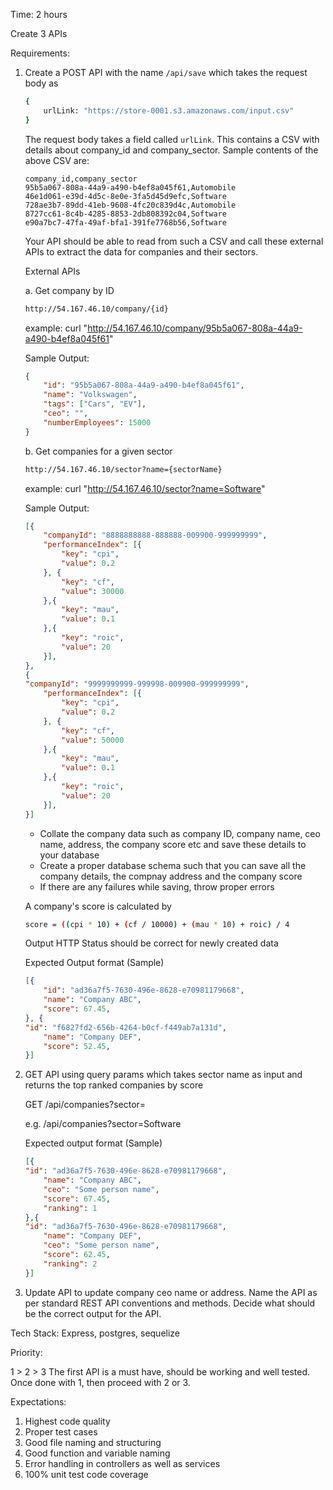 Time: 2 hours

Create 3 APIs

Requirements:

1. Create a POST API with the name `/api/save` which takes the request body as
    ```sh
    {
        urlLink: "https://store-0001.s3.amazonaws.com/input.csv"
    }
    ```

    The request body takes a field called `urlLink`. This contains a CSV with details about company_id and company_sector.
    Sample contents of the above CSV are:

    ```csv
    company_id,company_sector
    95b5a067-808a-44a9-a490-b4ef8a045f61,Automobile
    46e1d061-e39d-4d5c-8e0e-3fa5d45d9efc,Software
    728ae3b7-89dd-41eb-9608-4fc20c839d4c,Automobile
    8727cc61-8c4b-4285-8853-2db808392c04,Software
    e90a7bc7-47fa-49af-bfa1-391fe7768b56,Software
    ```

    Your API should be able to read from such a CSV and call these external APIs to extract the data for companies and their sectors.

    External APIs

    a. Get company by ID

    ```sh
    http://54.167.46.10/company/{id}
    ```
    example: curl "http://54.167.46.10/company/95b5a067-808a-44a9-a490-b4ef8a045f61"
    
    Sample Output:
    ```json
    {
        "id": "95b5a067-808a-44a9-a490-b4ef8a045f61",
        "name": "Volkswagen",
        "tags": ["Cars", "EV"],
        "ceo": "",
        "numberEmployees": 15000
    }
    ```

    b. Get companies for a given sector
    ```sh
    http://54.167.46.10/sector?name={sectorName}
    ```
    example: curl "http://54.167.46.10/sector?name=Software"

    Sample Output:
    ```json
    [{
        "companyId": "8888888888-888888-009900-999999999",
        "performanceIndex": [{
            "key": "cpi",
            "value": 0.2
        }, {
            "key": "cf",
            "value": 30000
        },{
            "key": "mau",
            "value": 0.1
        },{
            "key": "roic",
            "value": 20
        }],
    },
    {
    "companyId": "9999999999-999998-009900-999999999",
        "performanceIndex": [{
            "key": "cpi",
            "value": 0.2
        }, {
            "key": "cf",
            "value": 50000
        },{
            "key": "mau",
            "value": 0.1
        },{
            "key": "roic",
            "value": 20
        }],
    }]
    ```

    - Collate the company data such as company ID, company name, ceo name, address, the company score etc and save these details to your database
    - Create a proper database schema such that you can save all the company details, the compnay address and the company score
    - If there are any failures while saving, throw proper errors

    A company's score is calculated by 

    ```sh
    score = ((cpi * 10) + (cf / 10000) + (mau * 10) + roic) / 4
    ```

    Output HTTP Status should be correct for newly created data

    Expected Output format (Sample)

    ```json
    [{
        "id": "ad36a7f5-7630-496e-8628-e70981179668",
        "name": "Company ABC",
        "score": 67.45,
    }, {
    "id": "f6827fd2-656b-4264-b0cf-f449ab7a131d",
        "name": "Company DEF",
        "score": 52.45,
    }]
    ```

2. GET API using query params which takes sector name as input
and returns the top ranked companies by score

    GET /api/companies?sector=

    e.g. /api/companies?sector=Software

    Expected output format (Sample)

    ```json
    [{
    "id": "ad36a7f5-7630-496e-8628-e70981179668",
        "name": "Company ABC",
        "ceo": "Some person name",
        "score": 67.45,
        "ranking": 1
    },{
    "id": "ad36a7f5-7630-496e-8628-e70981179668",
        "name": "Company DEF",
        "ceo": "Some person name",
        "score": 62.45,
        "ranking": 2
    }]
    ```

3. Update API to update company ceo name or address. Name the API as per standard REST API conventions and methods. Decide what should be the correct output for the API.

Tech Stack:
Express, postgres, sequelize 

Priority:

1 > 2 > 3
The first API is a must have, should be working and well tested.
Once done with 1, then proceed with 2 or 3.

Expectations:
1. Highest code quality
2. Proper test cases
3. Good file naming and structuring
4. Good function and variable naming
5. Error handling in controllers as well as services
6. 100% unit test code coverage